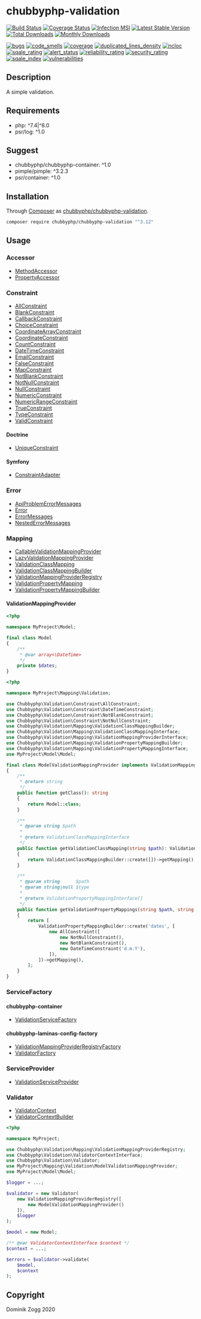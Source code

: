 # chubbyphp-validation

[![Build Status](https://api.travis-ci.org/chubbyphp/chubbyphp-validation.png?branch=master)](https://travis-ci.org/chubbyphp/chubbyphp-validation)
[![Coverage Status](https://coveralls.io/repos/github/chubbyphp/chubbyphp-validation/badge.svg?branch=master)](https://coveralls.io/github/chubbyphp/chubbyphp-validation?branch=master)
[![Infection MSI](https://badge.stryker-mutator.io/github.com/chubbyphp/chubbyphp-validation/master)](https://travis-ci.org/chubbyphp/chubbyphp-validation)
[![Latest Stable Version](https://poser.pugx.org/chubbyphp/chubbyphp-validation/v/stable.png)](https://packagist.org/packages/chubbyphp/chubbyphp-validation)
[![Total Downloads](https://poser.pugx.org/chubbyphp/chubbyphp-validation/downloads.png)](https://packagist.org/packages/chubbyphp/chubbyphp-validation)
[![Monthly Downloads](https://poser.pugx.org/chubbyphp/chubbyphp-validation/d/monthly)](https://packagist.org/packages/chubbyphp/chubbyphp-validation)

[![bugs](https://sonarcloud.io/api/project_badges/measure?project=chubbyphp_chubbyphp-validation&metric=bugs)](https://sonarcloud.io/dashboard?id=chubbyphp_chubbyphp-validation)
[![code_smells](https://sonarcloud.io/api/project_badges/measure?project=chubbyphp_chubbyphp-validation&metric=code_smells)](https://sonarcloud.io/dashboard?id=chubbyphp_chubbyphp-validation)
[![coverage](https://sonarcloud.io/api/project_badges/measure?project=chubbyphp_chubbyphp-validation&metric=coverage)](https://sonarcloud.io/dashboard?id=chubbyphp_chubbyphp-validation)
[![duplicated_lines_density](https://sonarcloud.io/api/project_badges/measure?project=chubbyphp_chubbyphp-validation&metric=duplicated_lines_density)](https://sonarcloud.io/dashboard?id=chubbyphp_chubbyphp-validation)
[![ncloc](https://sonarcloud.io/api/project_badges/measure?project=chubbyphp_chubbyphp-validation&metric=ncloc)](https://sonarcloud.io/dashboard?id=chubbyphp_chubbyphp-validation)
[![sqale_rating](https://sonarcloud.io/api/project_badges/measure?project=chubbyphp_chubbyphp-validation&metric=sqale_rating)](https://sonarcloud.io/dashboard?id=chubbyphp_chubbyphp-validation)
[![alert_status](https://sonarcloud.io/api/project_badges/measure?project=chubbyphp_chubbyphp-validation&metric=alert_status)](https://sonarcloud.io/dashboard?id=chubbyphp_chubbyphp-validation)
[![reliability_rating](https://sonarcloud.io/api/project_badges/measure?project=chubbyphp_chubbyphp-validation&metric=reliability_rating)](https://sonarcloud.io/dashboard?id=chubbyphp_chubbyphp-validation)
[![security_rating](https://sonarcloud.io/api/project_badges/measure?project=chubbyphp_chubbyphp-validation&metric=security_rating)](https://sonarcloud.io/dashboard?id=chubbyphp_chubbyphp-validation)
[![sqale_index](https://sonarcloud.io/api/project_badges/measure?project=chubbyphp_chubbyphp-validation&metric=sqale_index)](https://sonarcloud.io/dashboard?id=chubbyphp_chubbyphp-validation)
[![vulnerabilities](https://sonarcloud.io/api/project_badges/measure?project=chubbyphp_chubbyphp-validation&metric=vulnerabilities)](https://sonarcloud.io/dashboard?id=chubbyphp_chubbyphp-validation)


## Description

A simple validation.

## Requirements

 * php: ^7.4|^8.0
 * psr/log: ^1.0

## Suggest

 * chubbyphp/chubbyphp-container: ^1.0
 * pimple/pimple: ^3.2.3
 * psr/container: ^1.0

## Installation

Through [Composer](http://getcomposer.org) as [chubbyphp/chubbyphp-validation][1].

```sh
composer require chubbyphp/chubbyphp-validation "^3.12"
```

## Usage

### Accessor

 * [MethodAccessor][2]
 * [PropertyAccessor][3]

### Constraint

 * [AllConstraint][101]
 * [BlankConstraint][102]
 * [CallbackConstraint][103]
 * [ChoiceConstraint][104]
 * [CoordinateArrayConstraint][105]
 * [CoordinateConstraint][106]
 * [CountConstraint][107]
 * [DateTimeConstraint][108]
 * [EmailConstraint][109]
 * [FalseConstraint][110]
 * [MapConstraint][111]
 * [NotBlankConstraint][112]
 * [NotNullConstraint][113]
 * [NullConstraint][114]
 * [NumericConstraint][115]
 * [NumericRangeConstraint][116]
 * [TrueConstraint][117]
 * [TypeConstraint][118]
 * [ValidConstraint][119]

#### Doctrine

 * [UniqueConstraint][120]

#### Symfony

 * [ConstraintAdapter][121]

### Error

 * [ApiProblemErrorMessages][4]
 * [Error][5]
 * [ErrorMessages][6]
 * [NestedErrorMessages][7]

### Mapping

 * [CallableValidationMappingProvider][8]
 * [LazyValidationMappingProvider][9]
 * [ValidationClassMapping][10]
 * [ValidationClassMappingBuilder][11]
 * [ValidationMappingProviderRegistry][12]
 * [ValidationPropertyMapping][13]
 * [ValidationPropertyMappingBuilder][14]

#### ValidationMappingProvider

```php
<?php

namespace MyProject\Model;

final class Model
{
    /**
     * @var array<\DateTime>
     */
    private $dates;
}
```

```php
<?php

namespace MyProject\Mapping\Validation;

use Chubbyphp\Validation\Constraint\AllConstraint;
use Chubbyphp\Validation\Constraint\DateTimeConstraint;
use Chubbyphp\Validation\Constraint\NotBlankConstraint;
use Chubbyphp\Validation\Constraint\NotNullConstraint;
use Chubbyphp\Validation\Mapping\ValidationClassMappingBuilder;
use Chubbyphp\Validation\Mapping\ValidationClassMappingInterface;
use Chubbyphp\Validation\Mapping\ValidationMappingProviderInterface;
use Chubbyphp\Validation\Mapping\ValidationPropertyMappingBuilder;
use Chubbyphp\Validation\Mapping\ValidationPropertyMappingInterface;
use MyProject\Model\Model;

final class ModelValidationMappingProvider implements ValidationMappingProviderInterface
{
    /**
     * @return string
     */
    public function getClass(): string
    {
        return Model::class;
    }

    /**
     * @param string $path
     *
     * @return ValidationClassMappingInterface
     */
    public function getValidationClassMapping(string $path): ValidationClassMappingInterface
    {
        return ValidationClassMappingBuilder::create([])->getMapping();
    }

    /**
     * @param string      $path
     * @param string|null $type
     *
     * @return ValidationPropertyMappingInterface[]
     */
    public function getValidationPropertyMappings(string $path, string $type = null): array
    {
        return [
            ValidationPropertyMappingBuilder::create('dates', [
                new AllConstraint([
                    new NotNullConstraint(),
                    new NotBlankConstraint(),
                    new DateTimeConstraint('d.m.Y'),
                ]),
            ])->getMapping(),
        ];
    }
}
```

### ServiceFactory

#### chubbyphp-container

 * [ValidationServiceFactory][15]

#### chubbyphp-laminas-config-factory

 * [ValidationMappingProviderRegistryFactory][16]
 * [ValidatorFactory][17]

### ServiceProvider

 * [ValidationServiceProvider][18]

### Validator

 * [ValidatorContext][19]
 * [ValidatorContextBuilder][20]

```php
<?php

namespace MyProject;

use Chubbyphp\Validation\Mapping\ValidationMappingProviderRegistry;
use Chubbyphp\Validation\ValidatorContextInterface;
use Chubbyphp\Validation\Validator;
use MyProject\Mapping\Validation\ModelValidationMappingProvider;
use MyProject\Model\Model;

$logger = ...;

$validator = new Validator(
    new ValidationMappingProviderRegistry([
        new ModelValidationMappingProvider()
    ]),
    $logger
);

$model = new Model;

/** @var ValidatorContextInterface $context */
$context = ...;

$errors = $validator->validate(
    $model,
    $context
);
```

## Copyright

Dominik Zogg 2020


[1]: https://packagist.org/packages/chubbyphp/chubbyphp-validation

[2]: doc/Accessor/MethodAccessor.md
[3]: doc/Accessor/PropertyAccessor.md

[101]: doc/Constraint/AllConstraint.md
[102]: doc/Constraint/BlankConstraint.md
[103]: doc/Constraint/CallbackConstraint.md
[104]: doc/Constraint/ChoiceConstraint.md
[105]: doc/Constraint/CoordinateArrayConstraint.md
[106]: doc/Constraint/CoordinateConstraint.md
[107]: doc/Constraint/CountConstraint.md
[108]: doc/Constraint/DateTimeConstraint.md
[109]: doc/Constraint/EmailConstraint.md
[110]: doc/Constraint/FalseConstraint.md
[111]: doc/Constraint/MapConstraint.md
[112]: doc/Constraint/NotBlankConstraint.md
[113]: doc/Constraint/NotNullConstraint.md
[114]: doc/Constraint/NullConstraint.md
[115]: doc/Constraint/NumericConstraint.md
[116]: doc/Constraint/NumericRangeConstraint.md
[117]: doc/Constraint/TrueConstraint.md
[118]: doc/Constraint/TypeConstraint.md
[119]: doc/Constraint/ValidConstraint.md

[120]: doc/Constraint/Doctrine/UniqueConstraint.md

[121]: doc/Constraint/Symfony/ConstraintAdapter.md

[4]: doc/Error/ApiProblemErrorMessages.md
[5]: doc/Error/Error.md
[6]: doc/Error/ErrorMessages.md
[7]: doc/Error/NestedErrorMessages.md

[8]: doc/Mapping/CallableValidationMappingProvider.md
[9]: doc/Mapping/LazyValidationMappingProvider.md
[10]: doc/Mapping/ValidationClassMapping.md
[11]: doc/Mapping/ValidationClassMappingBuilder.md
[12]: doc/Mapping/ValidationMappingProviderRegistry.md
[13]: doc/Mapping/ValidationPropertyMapping.md
[14]: doc/Mapping/ValidationPropertyMappingBuilder.md

[15]: doc/ServiceFactory/ValidationServiceFactory.md
[16]: doc/ServiceFactory/ValidationMappingProviderRegistryFactory.md
[17]: doc/ServiceFactory/ValidatorFactory.md

[18]: doc/ServiceProvider/ValidationServiceProvider.md

[19]: doc/ValidatorContext.md
[20]: doc/ValidatorContextBuilder.md

